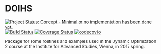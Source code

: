 # DOIHS

[![Project Status: Concept - Minimal or no implementation has been done yet.](http://www.repostatus.org/badges/latest/concept.svg)](http://www.repostatus.org/#concept)
[![Build Status](https://travis-ci.org/tpapp/DOIHS.jl.svg?branch=master)](https://travis-ci.org/tpapp/DOIHS.jl)
[![Coverage Status](https://coveralls.io/repos/tpapp/DOIHS.jl/badge.svg?branch=master&service=github)](https://coveralls.io/github/tpapp/DOIHS.jl?branch=master)
[![codecov.io](http://codecov.io/github/tpapp/DOIHS.jl/coverage.svg?branch=master)](http://codecov.io/github/tpapp/DOIHS.jl?branch=master)

Package for some routines and examples used in the Dynamic Optimization 2 course at the Institute for Advanced Studies, Vienna, in 2017 spring.
